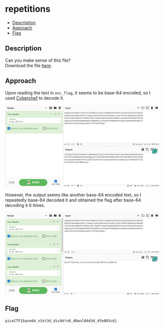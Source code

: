 # repetitions

- [Description](#description)
- [Approach](#approach)
- [Flag](#flag)

## Description

Can you make sense of this file? <br>
Download the file [here](https://artifacts.picoctf.net/c/473/enc_flag).

## Approach

Upon reading the text in `enc_flag`, it seems to be base-64 encoded, so I used [Cyberchef](https://cyberchef.net/#recipe=From_Base64('A-Za-z0-9%2B/%3D',true,false)&input=Vm1wR1UxRXlSWGxVV0d4VFlteEtWVll3WkZOV2JHeHlWMjFHVjFKdGVEQlViRnBQWVd4S2RGVnNhRnBXVmxVeFdWWmFTMVpXV25WaA0KUm1SWFpXdGFiMWRXV210U01rNXlUbFpXV0FwaVZWcFVWbTEwZDFWV1pGZFZhMlJwWWxaYVdGWnROVmRWWjNCcFUwVktlbGRXVWtOaw0KTWxaWFZsaG9XR0pZUWs5VmJGSlhVMFprY1ZSdVRsZGFNMEpaVldwR1MyVldXa2RhU0dSWENrMXNXbnBXVjNoaFZtMUtSazVYT1ZWVw0KVmtwRVZHeGFZVmRGTVZoU2JIQldWMFZLVlZaR1dtOVJNbFp6VjJ0V1VtSkZOVk5EYlVwWFYyNXdXbUV4U21oV01HUkhaRWRXUmxacw0KYUdrS1lsUnJlbFpFUmxkVU1rcHpVV3hXVGxKWVRreERaejA5Q2c9PQ&ieol=CRLF) to decode it.

<p align="center">
  <img src="https://raw.githubusercontent.com/DarrenPea/picoCTF_writeups/refs/heads/main/picoCTF-2023/General-Skills/repetitions/img/first.png" />
</p>

However, the output seems like another base-64 encoded text, so I repeatedly base-64 decoded it and obtained the flag after base-64 decoding it 6 times.

<p align="center">
  <img src="https://raw.githubusercontent.com/DarrenPea/picoCTF_writeups/refs/heads/main/picoCTF-2023/General-Skills/repetitions/img/flag.png" />
</p>

## Flag

`picoCTF{base64_n3st3d_dic0d!n8_d0wnl04d3d_dfe803c6}`